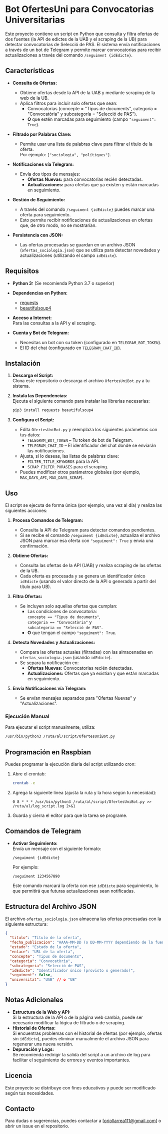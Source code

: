 # Bot OfertesUni para Convocatorias Universitarias

Este proyecto contiene un script en Python que consulta y filtra ofertas de dos fuentes (la API de edictes de la UAB y el scraping de la UB) para detectar convocatorias de Selecció de PAS. El sistema envía notificaciones a través de un bot de Telegram y permite marcar convocatorias para recibir actualizaciones a través del comando `/seguiment {idEdicte}`.

## Características

- **Consulta de Ofertas:**  
  - Obtiene ofertas desde la API de la UAB y mediante scraping de la web de la UB.
  - Aplica filtros para incluir solo ofertas que sean:
    - Convocatorias (concepte = "Tipus de documents", categoría = "Convocatòria" y subcategoría = "Selecció de PAS").
    - **O** que estén marcadas para seguimiento (campo `"seguiment": True`).

- **Filtrado por Palabras Clave:**  
  - Permite usar una lista de palabras clave para filtrar el título de la oferta.  
    Por ejemplo: `["sociologia", "polítiques"]`.

- **Notificaciones vía Telegram:**  
  - Envía dos tipos de mensajes:
    - **Ofertas Nuevas:** para convocatorias recién detectadas.
    - **Actualizaciones:** para ofertas que ya existen y están marcadas en seguimiento.
  
- **Gestión de Seguimiento:**  
  - A través del comando `/seguiment {idEdicte}` puedes marcar una oferta para seguimiento.
  - Esto permite recibir notificaciones de actualizaciones en ofertas que, de otro modo, no se mostrarían.

- **Persistencia con JSON:**  
  - Las ofertas procesadas se guardan en un archivo JSON (`ofertas_sociologia.json`) que se utiliza para detectar novedades y actualizaciones (utilizando el campo `idEdicte`).

## Requisitos

- **Python 3:** (Se recomienda Python 3.7 o superior)
- **Dependencias en Python:**
  - [requests](https://pypi.org/project/requests/)
  - [beautifulsoup4](https://pypi.org/project/beautifulsoup4/)
- **Acceso a Internet:**  
  Para las consultas a la API y el scraping.

- **Cuenta y Bot de Telegram:**  
  - Necesitas un bot con su token (configurado en `TELEGRAM_BOT_TOKEN`).
  - El ID del chat (configurado en `TELEGRAM_CHAT_ID`).

## Instalación

1. **Descarga el Script:**  
   Clona este repositorio o descarga el archivo `OfertesUniBot.py` a tu sistema.

2. **Instala las Dependencias:**  
   Ejecuta el siguiente comando para instalar las librerías necesarias:
   ```bash
   pip3 install requests beautifulsoup4
   ```

3. **Configura el Script:**  
   - Edita `OfertesUniBot.py` y reemplaza los siguientes parámetros con tus datos:
     - `TELEGRAM_BOT_TOKEN` – Tu token de bot de Telegram.
     - `TELEGRAM_CHAT_ID` – El identificador del chat donde se enviarán las notificaciones.
   - Ajusta, si lo deseas, las listas de palabras clave:
     - `FILTER_TITLE_KEYWORDS` para la API.
     - `SCRAP_FILTER_PHRASES` para el scraping.
   - Puedes modificar otros parámetros globales (por ejemplo, `MAX_DAYS_API`, `MAX_DAYS_SCRAP`).

## Uso

El script se ejecuta de forma única (por ejemplo, una vez al día) y realiza las siguientes acciones:

1. **Procesa Comandos de Telegram:**  
   - Consulta la API de Telegram para detectar comandos pendientes.
   - Si se recibe el comando `/seguiment {idEdicte}`, actualiza el archivo JSON para marcar esa oferta con `"seguiment": True` y envía una confirmación.

2. **Obtiene Ofertas:**  
   - Consulta las ofertas de la API (UAB) y realiza scraping de las ofertas de la UB.
   - Cada oferta es procesada y se genera un identificador único `idEdicte` (usando el valor directo de la API o generado a partir del título para UB).

3. **Filtra Ofertas:**  
   - Se incluyen solo aquellas ofertas que cumplan:
     - Las condiciones de convocatoria:  
       `concepte == "Tipus de documents"`,  
       `categoria == "Convocatòria"` y  
       `subcategoria == "Selecció de PAS"`.
     - **O** que tengan el campo `"seguiment": True`.

4. **Detecta Novedades y Actualizaciones:**  
   - Compara las ofertas actuales (filtradas) con las almacenadas en `ofertas_sociologia.json` (usando `idEdicte`).
   - Se separa la notificación en:
     - **Ofertas Nuevas:** Convocatorias recién detectadas.
     - **Actualizaciones:** Ofertas que ya existían y que están marcadas en seguimiento.

5. **Envía Notificaciones vía Telegram:**  
   - Se envían mensajes separados para "Ofertas Nuevas" y "Actualizaciones".

### Ejecución Manual

Para ejecutar el script manualmente, utiliza:
```bash
/usr/bin/python3 /ruta/al/script/OfertesUniBot.py
```

## Programación en Raspbian

Puedes programar la ejecución diaria del script utilizando cron:

1. Abre el crontab:
   ```bash
   crontab -e
   ```
2. Agrega la siguiente línea (ajusta la ruta y la hora según tu necesidad):
   ```
   0 8 * * * /usr/bin/python3 /ruta/al/script/OfertesUniBot.py >> /ruta/al/log_script.log 2>&1
   ```
3. Guarda y cierra el editor para que la tarea se programe.

## Comandos de Telegram

- **Activar Seguimiento:**  
  Envía un mensaje con el siguiente formato:
  ```
  /seguiment {idEdicte}
  ```
  Por ejemplo:
  ```
  /seguiment 1234567890
  ```
  Este comando marcará la oferta con ese `idEdicte` para seguimiento, lo que permitirá que futuras actualizaciones sean notificadas.

## Estructura del Archivo JSON

El archivo `ofertas_sociologia.json` almacena las ofertas procesadas con la siguiente estructura:
```json
{
  "titulo": "Título de la oferta",
  "fecha_publicacion": "AAAA-MM-DD (o DD-MM-YYYY dependiendo de la fuente)",
  "estado": "Estado de la oferta",
  "enlace": "URL de la oferta",
  "concepte": "Tipus de documents",
  "categoria": "Convocatòria",
  "subcategoria": "Selecció de PAS",
  "idEdicte": "Identificador único (provisto o generado)",
  "seguiment": false,
  "universitat": "UAB" // o "UB"
}
```

## Notas Adicionales

- **Estructura de la Web y API:**  
  Si la estructura de la API o de la página web cambia, puede ser necesario modificar la lógica de filtrado o de scraping.
- **Historial de Ofertas:**  
  Si encuentras problemas con el historial de ofertas (por ejemplo, ofertas sin `idEdicte`), puedes eliminar manualmente el archivo JSON para regenerar una nueva versión.
- **Depuración y Logs:**  
  Se recomienda redirigir la salida del script a un archivo de log para facilitar el seguimiento de errores y eventos importantes.

## Licencia

Este proyecto se distribuye con fines educativos y puede ser modificado según tus necesidades.

## Contacto

Para dudas o sugerencias, puedes contactar a [oriollarrea111@gmail.com] o abrir un issue en el repositorio.
```
